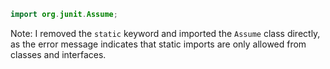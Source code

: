 ```java
import org.junit.Assume;
```
Note: I removed the `static` keyword and imported the `Assume` class directly, as the error message indicates that static imports are only allowed from classes and interfaces.